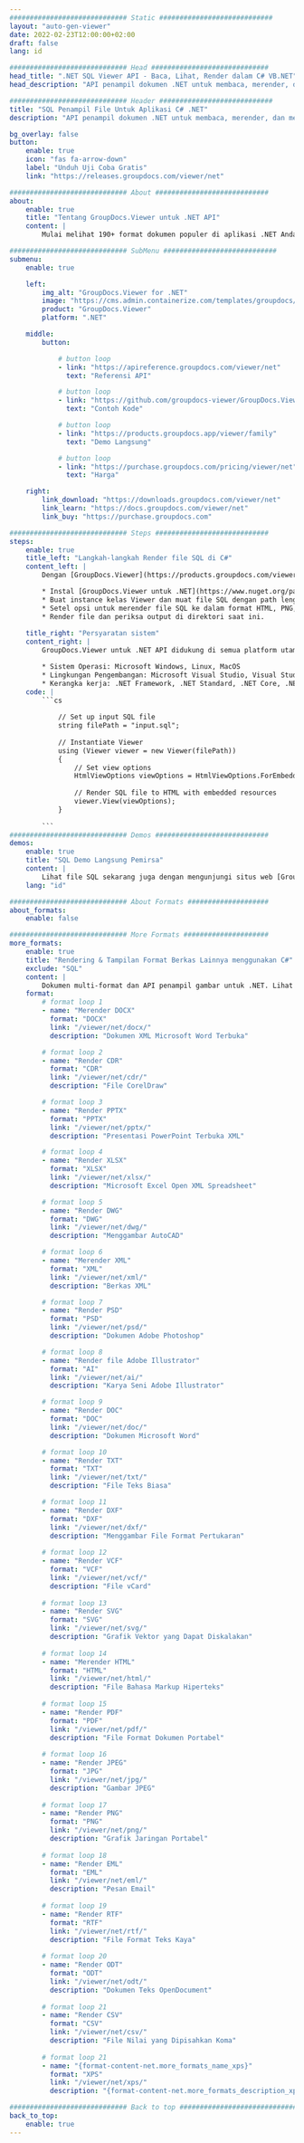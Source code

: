 ```yaml
---
############################# Static ############################
layout: "auto-gen-viewer"
date: 2022-02-23T12:00:00+02:00
draft: false
lang: id

############################# Head #############################
head_title: ".NET SQL Viewer API - Baca, Lihat, Render dalam C# VB.NET"
head_description: "API penampil dokumen .NET untuk membaca, merender, dan menampilkan SQL dalam semua jenis aplikasi C#, ASP.NET, VB.NET & .NET Core."

############################# Header ############################
title: "SQL Penampil File Untuk Aplikasi C# .NET" 
description: "API penampil dokumen .NET untuk membaca, merender, dan menampilkan file SQL dalam semua jenis aplikasi C#, ASP.NET, VB.NET & .NET Core. Lihat file yang dirender dengan pemformatan & tata letak sebenarnya dalam HTML5, PDF, atau sebagai gambar menggunakan beberapa baris kode." 

bg_overlay: false
button:
    enable: true
    icon: "fas fa-arrow-down"
    label: "Unduh Uji Coba Gratis"
    link: "https://releases.groupdocs.com/viewer/net"

############################# About ############################
about:
    enable: true
    title: "Tentang GroupDocs.Viewer untuk .NET API" 
    content: |
        Mulai melihat 190+ format dokumen populer di aplikasi .NET Anda menggunakan GroupDocs.Viewer untuk .NET API dengan menambahkan beberapa baris kode. Pengembang dapat dengan mudah menampilkan PDF, Pemrosesan Kata, Excel Spreadsheet, Presentasi, Visio, Proyek, Outlook, dan banyak format dokumen populer lainnya dalam mode HTML5, gambar, atau PDF. Perenderan dokumen cepat, identik dengan file sumber asli, dan tidak memerlukan penginstalan perangkat lunak tambahan atau pustaka eksternal lainnya.

############################# SubMenu ############################
submenu:
    enable: true

    left:
        img_alt: "GroupDocs.Viewer for .NET"
        image: "https://cms.admin.containerize.com/templates/groupdocs/images/product-logos/90x90-noborder/groupdocs-viewer-net.png"
        product: "GroupDocs.Viewer"
        platform: ".NET"

    middle:
        button:

            # button loop
            - link: "https://apireference.groupdocs.com/viewer/net"
              text: "Referensi API"

            # button loop
            - link: "https://github.com/groupdocs-viewer/GroupDocs.Viewer-for-.NET"
              text: "Contoh Kode"

            # button loop
            - link: "https://products.groupdocs.app/viewer/family"
              text: "Demo Langsung"

            # button loop
            - link: "https://purchase.groupdocs.com/pricing/viewer/net"
              text: "Harga"

    right:
        link_download: "https://downloads.groupdocs.com/viewer/net"
        link_learn: "https://docs.groupdocs.com/viewer/net"
        link_buy: "https://purchase.groupdocs.com"

############################# Steps ############################
steps:
    enable: true
    title_left: "Langkah-langkah Render file SQL di C#" 
    content_left: |
        Dengan [GroupDocs.Viewer](https://products.groupdocs.com/viewer/net/) Anda dapat merender SQL ke HTML, JPEG, PNG, atau PDF dalam beberapa langkah.

        * Instal [GroupDocs.Viewer untuk .NET](https://www.nuget.org/packages/groupdocs.viewer) menggunakan pengelola paket favorit Anda. 
        * Buat instance kelas Viewer dan muat file SQL dengan path lengkap. 
        * Setel opsi untuk merender file SQL ke dalam format HTML, PNG, JPEG, atau PDF. 
        * Render file dan periksa output di direktori saat ini. 
        
    title_right: "Persyaratan sistem" 
    content_right: |
        GroupDocs.Viewer untuk .NET API didukung di semua platform utama dan sistem operasi. Sebelum menjalankan kode di bawah ini, harap pastikan bahwa Anda telah menginstal prasyarat berikut di sistem Anda.

        * Sistem Operasi: Microsoft Windows, Linux, MacOS 
        * Lingkungan Pengembangan: Microsoft Visual Studio, Visual Studio Code, .NET CLI 
        * Kerangka kerja: .NET Framework, .NET Standard, .NET Core, .NET 
    code: |
        ```cs
                        
            // Set up input SQL file
            string filePath = "input.sql";
        
            // Instantiate Viewer
            using (Viewer viewer = new Viewer(filePath))
            {
            	// Set view options 
            	HtmlViewOptions viewOptions = HtmlViewOptions.ForEmbeddedResources();
                    
            	// Render SQL file to HTML with embedded resources
            	viewer.View(viewOptions);
            }
             
        ```
############################# Demos ############################
demos:
    enable: true
    title: "SQL Demo Langsung Pemirsa"
    content: |
        Lihat file SQL sekarang juga dengan mengunjungi situs web [GroupDocs.Viewer Online Apps](https://products.groupdocs.app/viewer/sql).
    lang: "id"

############################# About Formats ####################
about_formats:
    enable: false

############################# More Formats #####################
more_formats:
    enable: true
    title: "Rendering & Tampilan Format Berkas Lainnya menggunakan C#"
    exclude: "SQL"
    content: |
        Dokumen multi-format dan API penampil gambar untuk .NET. Lihat beberapa format file populer di bawah ini tanpa penampil eksternal.
    format: 
        # format loop 1
        - name: "Merender DOCX"
          format: "DOCX"
          link: "/viewer/net/docx/"
          description: "Dokumen XML Microsoft Word Terbuka" 

        # format loop 2
        - name: "Render CDR" 
          format: "CDR"
          link: "/viewer/net/cdr/"
          description: "File CorelDraw" 

        # format loop 3
        - name: "Render PPTX"
          format: "PPTX"
          link: "/viewer/net/pptx/"
          description: "Presentasi PowerPoint Terbuka XML" 

        # format loop 4
        - name: "Render XLSX"
          format: "XLSX"
          link: "/viewer/net/xlsx/"
          description: "Microsoft Excel Open XML Spreadsheet" 

        # format loop 5
        - name: "Render DWG"
          format: "DWG"
          link: "/viewer/net/dwg/"
          description: "Menggambar AutoCAD"

        # format loop 6
        - name: "Merender XML"
          format: "XML"
          link: "/viewer/net/xml/"
          description: "Berkas XML"

        # format loop 7
        - name: "Render PSD"
          format: "PSD"
          link: "/viewer/net/psd/"
          description: "Dokumen Adobe Photoshop"

        # format loop 8
        - name: "Render file Adobe Illustrator"
          format: "AI"
          link: "/viewer/net/ai/"
          description: "Karya Seni Adobe Illustrator"

        # format loop 9
        - name: "Render DOC"
          format: "DOC"
          link: "/viewer/net/doc/"
          description: "Dokumen Microsoft Word" 

        # format loop 10
        - name: "Render TXT" 
          format: "TXT"
          link: "/viewer/net/txt/"
          description: "File Teks Biasa" 

        # format loop 11
        - name: "Render DXF" 
          format: "DXF"
          link: "/viewer/net/dxf/"
          description: "Menggambar File Format Pertukaran"  
          
        # format loop 12
        - name: "Render VCF"
          format: "VCF"
          link: "/viewer/net/vcf/"
          description: "File vCard"  
              
        # format loop 13
        - name: "Render SVG"
          format: "SVG"
          link: "/viewer/net/svg/"
          description: "Grafik Vektor yang Dapat Diskalakan" 
          
        # format loop 14
        - name: "Merender HTML"
          format: "HTML"
          link: "/viewer/net/html/"
          description: "File Bahasa Markup Hiperteks" 
          
        # format loop 15
        - name: "Render PDF"
          format: "PDF"
          link: "/viewer/net/pdf/"
          description: "File Format Dokumen Portabel"
          
        # format loop 16
        - name: "Render JPEG"
          format: "JPG"
          link: "/viewer/net/jpg/"
          description: "Gambar JPEG"
          
        # format loop 17
        - name: "Render PNG"
          format: "PNG"
          link: "/viewer/net/png/"
          description: "Grafik Jaringan Portabel" 
          
        # format loop 18
        - name: "Render EML"
          format: "EML"
          link: "/viewer/net/eml/"
          description: "Pesan Email" 
          
        # format loop 19
        - name: "Render RTF"
          format: "RTF"
          link: "/viewer/net/rtf/"
          description: "File Format Teks Kaya" 
          
        # format loop 20
        - name: "Render ODT"
          format: "ODT"
          link: "/viewer/net/odt/"
          description: "Dokumen Teks OpenDocument" 
          
        # format loop 21
        - name: "Render CSV"
          format: "CSV"
          link: "/viewer/net/csv/"
          description: "File Nilai yang Dipisahkan Koma" 
          
        # format loop 21
        - name: "{format-content-net.more_formats_name_xps}"
          format: "XPS"
          link: "/viewer/net/xps/"
          description: "{format-content-net.more_formats_description_xps}" 

############################# Back to top ###############################
back_to_top:
    enable: true
---
```

